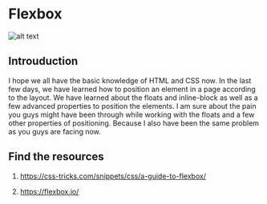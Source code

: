 # Flexbox

![alt text](https://drive.google.com/open?id=1jMQCsX1-8F4pAJG_bOm2Wzo4omb0sSqj)

## Introuduction

I hope we all have the basic knowledge of HTML and CSS now. In the last few days, we have learned how to position an element in a page according to the layout. We have learned about the floats and inline-block as well as a few advanced properties to position the elements. I am sure about the pain you guys might have been through while working with the floats and a few other properties of positioning. Because I also have been the same problem as you guys are facing now.

## Find the resources

1. https://css-tricks.com/snippets/css/a-guide-to-flexbox/

2. https://flexbox.io/
